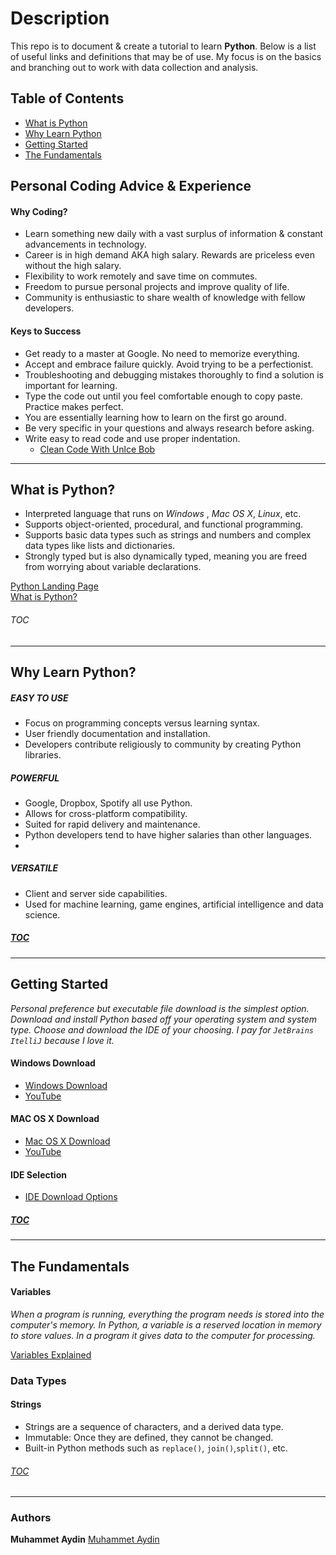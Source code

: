 # Description
This repo is to document & create a tutorial to learn **Python**. Below is a list of useful links and definitions that may be of use. My focus is on the basics and branching out to work with data collection and analysis. 

## <a id="toc"></a>Table of Contents
   * [What is Python](#what)
   * [Why Learn Python](#why)
   * [Getting Started](#start)
   * [The Fundamentals](#basics)
   
## <a id="advice"></a> Personal Coding Advice & Experience
  #### Why Coding? 
   * Learn something new daily with a vast surplus of information & constant advancements in technology.
   * Career is in high demand AKA high salary. Rewards are priceless even without the high salary.
   * Flexibility to work remotely and save time on commutes.
   * Freedom to pursue personal projects and improve quality of life.
   * Community is enthusiastic to share wealth of knowledge with fellow developers.
   
  #### Keys to Success
  * Get ready to a master at Google. No need to memorize everything.   
  * Accept and embrace failure quickly. Avoid trying to be a perfectionist.
  * Troubleshooting and debugging mistakes thoroughly to find a solution is important for learning.
  * Type the code out until you feel comfortable enough to copy paste. Practice makes perfect.
  * You are essentially learning how to learn on the first go around.  
  * Be very specific in your questions and always research before asking.
  * Write easy to read code and use proper indentation. 
    * [Clean Code With Unlce Bob](https://www.youtube.com/watch?v=-1CuAiKdBQs) 

***
## <a id="what"></a>What is Python?
  * Interpreted language that runs on *Windows* , *Mac OS X*, *Linux*, etc.
  * Supports object-oriented, procedural, and functional programming. 
  * Supports basic data types such as strings and numbers and complex data types like lists and dictionaries.
  * Strongly typed but is also dynamically typed, meaning you are freed from worrying about variable declarations.
 
  [Python Landing Page](https://www.python.org/) <br />
  [What is Python?](https://www.python.org/doc/essays/blurb/)

###### [TOC](#toc)
***
## <a id="why"></a>Why Learn Python?

  ##### EASY TO USE 
   * Focus on programming concepts versus learning syntax.
   * User friendly documentation and installation.
   * Developers contribute religiously to community by creating Python libraries.
  ##### POWERFUL
   * Google, Dropbox, Spotify all use Python.
   * Allows for cross-platform compatibility.
   * Suited for rapid delivery and maintenance. 
   * Python developers tend to have higher salaries than other languages.
   * 
  ##### VERSATILE
   * Client and server side capabilities.
   * Used for machine learning, game engines, artificial intelligence and data science.
##### [TOC](#toc)

***
## <a id="start"></a>Getting Started
  *Personal preference but executable file download is the simplest option. Download and install Python based off your operating system and system type. Choose and download the IDE of your choosing. I pay for `JetBrains ItelliJ` because I love it.*

  #### Windows Download
  * [Windows Download](https://www.python.org/downloads/windows/)
  * [YouTube](https://www.youtube.com/watch?v=i-MuSAwgwCU)

  #### MAC OS X Download
  * [Mac OS X Download](https://www.python.org/downloads/mac-osx/)
  * [YouTube](https://www.youtube.com/watch?v=TgA4ObrowRg)

  #### IDE Selection
  * [IDE Download Options](https://www.guru99.com/python-ide-code-editor.html)  
     
##### [TOC](#toc)
***
## <a id="basics"></a>The Fundamentals

  #### Variables  
  *When a program is running, everything the program needs is stored into the computer's memory. In Python, a variable is a reserved location in memory to store values. In a program it gives data to the computer for processing.* 

[Variables Explained](https://realpython.com/python-variables/#object-references)

### Data Types 
  
#### Strings
 * Strings are a sequence of characters, and a derived data type.
 * Immutable: Once they are defined, they cannot be changed. 
 * Built-in Python methods such as `replace()`, `join()`,`split()`, etc.


###### [TOC](#toc)             
***
### Authors
**Muhammet Aydin** [Muhammet Aydin](https://github.com/muhammeta7)
